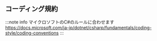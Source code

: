 ## コーディング規約

:::note info
マイクロソフトのC#のルールに合わせます
https://docs.microsoft.com/ja-jp/dotnet/csharp/fundamentals/coding-style/coding-conventions
:::